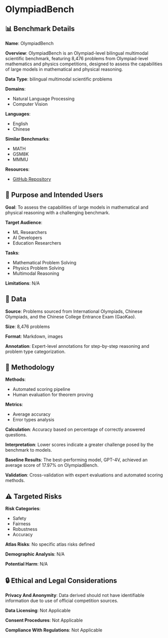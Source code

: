 # OlympiadBench

## 📊 Benchmark Details

**Name**: OlympiadBench

**Overview**: OlympiadBench is an Olympiad-level bilingual multimodal scientific benchmark, featuring 8,476 problems from Olympiad-level mathematics and physics competitions, designed to assess the capabilities of large models in mathematical and physical reasoning.

**Data Type**: bilingual multimodal scientific problems

**Domains**:
- Natural Language Processing
- Computer Vision

**Languages**:
- English
- Chinese

**Similar Benchmarks**:
- MATH
- GSM8K
- MMMU

**Resources**:
- [GitHub Repository](https://github.com/OpenBMB/OlympiadBench)

## 🎯 Purpose and Intended Users

**Goal**: To assess the capabilities of large models in mathematical and physical reasoning with a challenging benchmark.

**Target Audience**:
- ML Researchers
- AI Developers
- Education Researchers

**Tasks**:
- Mathematical Problem Solving
- Physics Problem Solving
- Multimodal Reasoning

**Limitations**: N/A

## 💾 Data

**Source**: Problems sourced from International Olympiads, Chinese Olympiads, and the Chinese College Entrance Exam (GaoKao).

**Size**: 8,476 problems

**Format**: Markdown, images

**Annotation**: Expert-level annotations for step-by-step reasoning and problem type categorization.

## 🔬 Methodology

**Methods**:
- Automated scoring pipeline
- Human evaluation for theorem proving

**Metrics**:
- Average accuracy
- Error types analysis

**Calculation**: Accuracy based on percentage of correctly answered questions.

**Interpretation**: Lower scores indicate a greater challenge posed by the benchmark to models.

**Baseline Results**: The best-performing model, GPT-4V, achieved an average score of 17.97% on OlympiadBench.

**Validation**: Cross-validation with expert evaluations and automated scoring methods.

## ⚠️ Targeted Risks

**Risk Categories**:
- Safety
- Fairness
- Robustness
- Accuracy

**Atlas Risks**:
No specific atlas risks defined

**Demographic Analysis**: N/A

**Potential Harm**: N/A

## 🔒 Ethical and Legal Considerations

**Privacy And Anonymity**: Data derived should not have identifiable information due to use of official competition sources.

**Data Licensing**: Not Applicable

**Consent Procedures**: Not Applicable

**Compliance With Regulations**: Not Applicable

